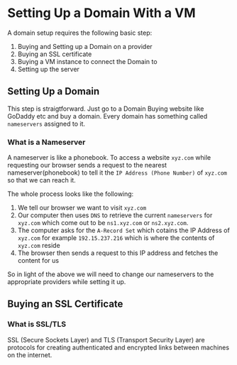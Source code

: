 # Setting Up a Domain With a VM

A domain setup requires the following basic step:

1. Buying and Setting up a Domain on a provider
2. Buying an SSL certificate
3. Buying a VM instance to connect the Domain to
4. Setting up the server


## Setting Up a Domain

This step is straigtforward. Just go to a Domain Buying website like GoDaddy etc and buy a domain. Every domain has something called `nameservers` assigned to it.

### What is a Nameserver

A nameserver is like a phonebook. To access a website `xyz.com` while requesting our browser sends a request to the nearest nameserver(phonebook) to tell it the `IP Address (Phone Number)` of `xyz.com` so that we can reach it.

The whole process looks like the following: 

1. We tell our browser we want to visit `xyz.com`
2. Our computer then uses `DNS` to retrieve the current `nameservers` for `xyz.com` which come out to be `ns1.xyz.com` or `ns2.xyz.com`.
3. The computer asks for the `A-Record Set` which cotains the IP Address of `xyz.com` for example `192.15.237.216` which is where the contents of `xyz.com` reside
4. The browser then sends a request to this IP address and fetches the content for us
  
So in light of the above we will need to change our nameservers to the appropriate providers while setting it up.


## Buying an SSL Certificate

### What is SSL/TLS

SSL (Secure Sockets Layer) and TLS (Transport Security Layer) are protocols for creating authenticated and encrypted links between machines on the internet. 